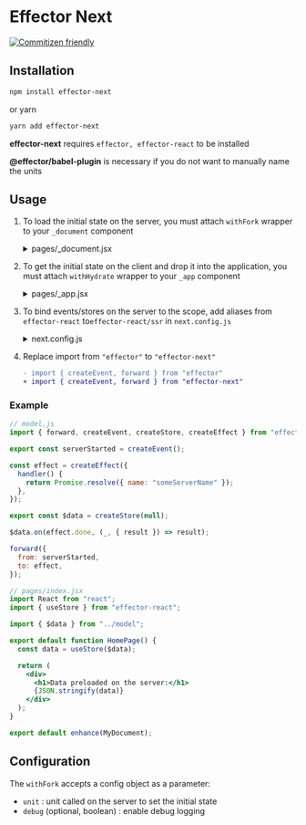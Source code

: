 # Effector Next

[![Commitizen friendly](https://img.shields.io/badge/commitizen-friendly-brightgreen.svg)](http://commitizen.github.io/cz-cli/)

## Installation

```bash
npm install effector-next
```

or yarn

```bash
yarn add effector-next
```

**effector-next** requires `effector, effector-react` to be installed

**@effector/babel-plugin** is necessary if you do not want to manually name the units

## Usage

1. To load the initial state on the server, you must attach `withFork` wrapper to your `_document` component

   <details>
       <summary>pages/_document.jsx</summary>

   ```jsx
   import Document from "next/document";
   import { withFork } from "effector-next";

   import { serverStarted } from "../model";

   const enhance = withFork({ debug: false, unit: serverStarted });

   export default enhance(Document);
   ```

   </details>

2. To get the initial state on the client and drop it into the application, you must attach `withHydrate` wrapper to your `_app` component

   <details>
       <summary>pages/_app.jsx</summary>

   ```jsx
   import { withHydrate } from "effector-next";
   import App from "next/app";

   const enhance = withHydrate();

   export default enhance(App);
   ```

   </details>

3. To bind events/stores on the server to the scope, add aliases from `effector-react` to`effector-react/ssr` in `next.config.js`

   <details>
       <summary>next.config.js</summary>

   ```js
   const { withEffectoReactAliases } = require("effector-next/tools");

   const enhance = withEffectoReactAliases();

   module.exports = enhance({});
   ```

   </details>

4. Replace import from `"effector"` to `"effector-next"`

   ```diff
   - import { createEvent, forward } from "effector"
   + import { createEvent, forward } from "effector-next"
   ```

### Example

```jsx
// model.js
import { forward, createEvent, createStore, createEffect } from "effector-next";

export const serverStarted = createEvent();

const effect = createEffect({
  handler() {
    return Promise.resolve({ name: "someServerName" });
  },
});

export const $data = createStore(null);

$data.on(effect.done, (_, { result }) => result);

forward({
  from: serverStarted,
  to: effect,
});
```

```jsx
// pages/index.jsx
import React from "react";
import { useStore } from "effector-react";

import { $data } from "../model";

export default function HomePage() {
  const data = useStore($data);

  return (
    <div>
      <h1>Data preloaded on the server:</h1>
      {JSON.stringify(data)}
    </div>
  );
}

export default enhance(MyDocument);
```

## Configuration

The `withFork` accepts a config object as a parameter:

- `unit` : unit called on the server to set the initial state
- `debug` (optional, boolean) : enable debug logging
